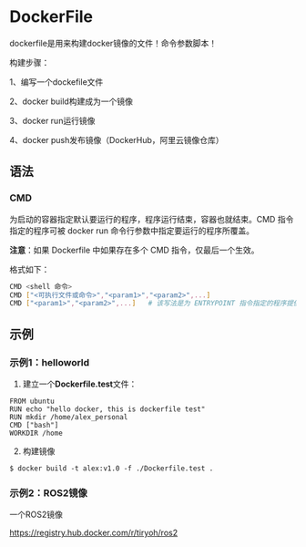 # DockerFile

dockerfile是用来构建docker镜像的文件！命令参数脚本！

构建步骤：

1、编写一个dockefile文件

2、docker build构建成为一个镜像

3、docker run运行镜像

4、docker push发布镜像（DockerHub，阿里云镜像仓库）

## 语法

### CMD

为启动的容器指定默认要运行的程序，程序运行结束，容器也就结束。CMD 指令指定的程序可被 docker run 命令行参数中指定要运行的程序所覆盖。

**注意**：如果 Dockerfile 中如果存在多个 CMD 指令，仅最后一个生效。

格式如下：

```bash
CMD <shell 命令> 
CMD ["<可执行文件或命令>","<param1>","<param2>",...] 
CMD ["<param1>","<param2>",...]   # 该写法是为 ENTRYPOINT 指令指定的程序提供默认参数
```



## 示例

### 示例1：helloworld

1. 建立一个**Dockerfile.test**文件：

```shell
FROM ubuntu
RUN echo "hello docker, this is dockerfile test"
RUN mkdir /home/alex_personal
CMD ["bash"]
WORKDIR /home
```

2. 构建镜像

```shell
$ docker build -t alex:v1.0 -f ./Dockerfile.test .
```

### 示例2：ROS2镜像

一个ROS2镜像

https://registry.hub.docker.com/r/tiryoh/ros2

